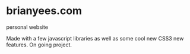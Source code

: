 # brianyees.com
personal website

Made with a few javascript libraries as well as some cool new CSS3 new features. 
On going project. 
